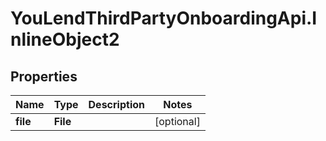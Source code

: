 # YouLendThirdPartyOnboardingApi.InlineObject2

## Properties

Name | Type | Description | Notes
------------ | ------------- | ------------- | -------------
**file** | **File** |  | [optional] 


